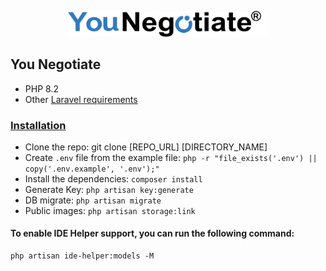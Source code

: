 <p align="center">
    <a
        href="https://creditor.younegotiate.com"
        target="_blank"
    >
        <picture>
            <img
                width="320px"
                alt="YouNegotiate logo"
                src="./public/images/logo.svg"
            >
        </picture>
    </a>
</p>

## You Negotiate
- PHP 8.2
- Other [Laravel requirements](https://laravel.com/docs/10.x/deployment#server-requirements)

### [Installation](./INSTALLATION.md)
- Clone the repo: git clone [REPO_URL] [DIRECTORY_NAME]
- Create `.env` file from the example file: `php -r "file_exists('.env') || copy('.env.example', '.env');"`
- Install the dependencies: `composer install`
- Generate Key: `php artisan key:generate`
- DB migrate: `php artisan migrate`
- Public images: `php artisan storage:link`

#### To enable IDE Helper support, you can run the following command:
```
php artisan ide-helper:models -M
```
